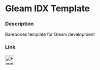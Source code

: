 # Gleam IDX Template
### Description
Barebones template for Gleam development
### Link
<a href="https://idx.google.com/new?template=https%3A%2F%2Fgithub.com%2Ftylermeekel%2Fgleam-idx-template">
  <img
    height="32"
    alt="Export to IDX"
    src="https://cdn.idx.dev/btn/export_dark_32.svg">
</a>